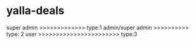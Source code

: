 # yalla-deals
super admin >>>>>>>>>>>>> type:1
admin/super admin >>>>>>>>>> type: 2
user >>>>>>>>>>>>>>>>>>>>>>> type:3
